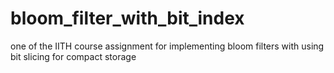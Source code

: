 # bloom_filter_with_bit_index
one of the IITH course assignment for implementing bloom filters with using bit slicing for compact storage
